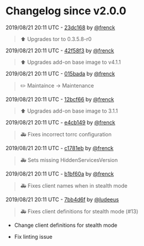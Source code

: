 # Changelog since v2.0.0

2019/08/21 20:11 UTC - [23dc168](https://github.com/hassio-addons/addon-tor/commit/23dc168163778f7943a1db0e26f960bc489d19a9) by [@frenck](https://github.com/frenck)
> :arrow_up: Upgrades tor to 0.3.5.8-r0 

2019/08/21 20:11 UTC - [42f58f3](https://github.com/hassio-addons/addon-tor/commit/42f58f3c841f14432536363bd89fcd29cbd4df50) by [@frenck](https://github.com/frenck)
> :arrow_up: Upgrades add-on base image to v4.1.1 

2019/08/21 20:11 UTC - [015bada](https://github.com/hassio-addons/addon-tor/commit/015badab7913c2f1299f788c037480ebe222ec91) by [@frenck](https://github.com/frenck)
> :pencil2: Maintaince -> Maintenance 

2019/08/21 20:11 UTC - [12bcf66](https://github.com/hassio-addons/addon-tor/commit/12bcf66d1c858240675f5cd28a183d7669edd8c6) by [@frenck](https://github.com/frenck)
> :arrow_up: Upgrades add-on base image to 3.1.1 

2019/08/21 20:11 UTC - [e4cb149](https://github.com/hassio-addons/addon-tor/commit/e4cb14986c9d0da2e58f3f8f9b454e302b1fd5e0) by [@frenck](https://github.com/frenck)
> :ambulance: Fixes incorrect torrc configuration 

2019/08/21 20:11 UTC - [c1781eb](https://github.com/hassio-addons/addon-tor/commit/c1781eb7fde5b290a06004652da5eba23b86c649) by [@frenck](https://github.com/frenck)
> :ambulance: Sets missing HiddenServicesVersion 

2019/08/21 20:11 UTC - [b1bf60a](https://github.com/hassio-addons/addon-tor/commit/b1bf60ae0988d6fade2619661262b8973e88d748) by [@frenck](https://github.com/frenck)
> :ambulance: Fixes client names when in stealth mode 

2019/08/21 20:11 UTC - [7bb4d6f](https://github.com/hassio-addons/addon-tor/commit/7bb4d6fdee42889c233e1381af018f9173215c8e) by [@ludeeus](https://github.com/ludeeus)
> :ambulance: Fixes client definitions for stealth mode (#13)

* Change client definitions for stealth mode

* Fix linting issue 


